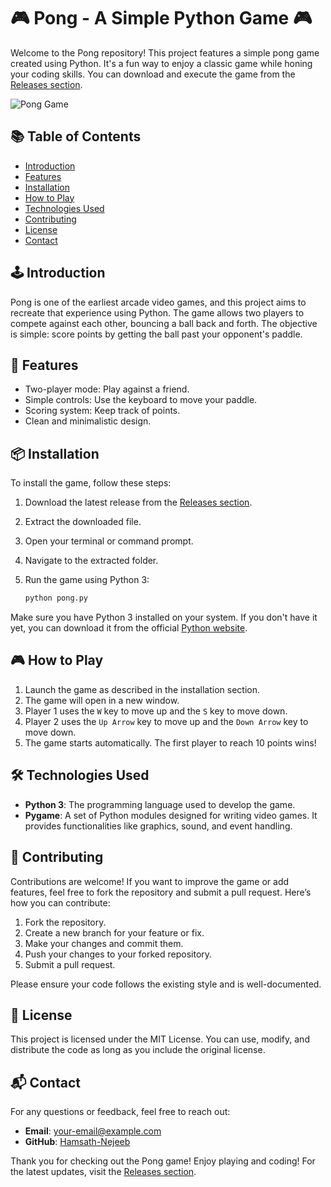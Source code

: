 # 🎮 Pong - A Simple Python Game 🎮

Welcome to the Pong repository! This project features a simple pong game created using Python. It's a fun way to enjoy a classic game while honing your coding skills. You can download and execute the game from the [Releases section](https://github.com/Hamsath-Nejeeb/pong/releases).

![Pong Game](https://upload.wikimedia.org/wikipedia/commons/3/3e/Pong_logo.svg)

## 📚 Table of Contents

- [Introduction](#introduction)
- [Features](#features)
- [Installation](#installation)
- [How to Play](#how-to-play)
- [Technologies Used](#technologies-used)
- [Contributing](#contributing)
- [License](#license)
- [Contact](#contact)

## 🕹️ Introduction

Pong is one of the earliest arcade video games, and this project aims to recreate that experience using Python. The game allows two players to compete against each other, bouncing a ball back and forth. The objective is simple: score points by getting the ball past your opponent's paddle.

## 🌟 Features

- Two-player mode: Play against a friend.
- Simple controls: Use the keyboard to move your paddle.
- Scoring system: Keep track of points.
- Clean and minimalistic design.

## 📦 Installation

To install the game, follow these steps:

1. Download the latest release from the [Releases section](https://github.com/Hamsath-Nejeeb/pong/releases).
2. Extract the downloaded file.
3. Open your terminal or command prompt.
4. Navigate to the extracted folder.
5. Run the game using Python 3:

   ```bash
   python pong.py
   ```

Make sure you have Python 3 installed on your system. If you don't have it yet, you can download it from the official [Python website](https://www.python.org/downloads/).

## 🎮 How to Play

1. Launch the game as described in the installation section.
2. The game will open in a new window.
3. Player 1 uses the `W` key to move up and the `S` key to move down.
4. Player 2 uses the `Up Arrow` key to move up and the `Down Arrow` key to move down.
5. The game starts automatically. The first player to reach 10 points wins!

## 🛠️ Technologies Used

- **Python 3**: The programming language used to develop the game.
- **Pygame**: A set of Python modules designed for writing video games. It provides functionalities like graphics, sound, and event handling.

## 🤝 Contributing

Contributions are welcome! If you want to improve the game or add features, feel free to fork the repository and submit a pull request. Here’s how you can contribute:

1. Fork the repository.
2. Create a new branch for your feature or fix.
3. Make your changes and commit them.
4. Push your changes to your forked repository.
5. Submit a pull request.

Please ensure your code follows the existing style and is well-documented.

## 📄 License

This project is licensed under the MIT License. You can use, modify, and distribute the code as long as you include the original license.

## 📬 Contact

For any questions or feedback, feel free to reach out:

- **Email**: [your-email@example.com](mailto:your-email@example.com)
- **GitHub**: [Hamsath-Nejeeb](https://github.com/Hamsath-Nejeeb)

Thank you for checking out the Pong game! Enjoy playing and coding! For the latest updates, visit the [Releases section](https://github.com/Hamsath-Nejeeb/pong/releases).
